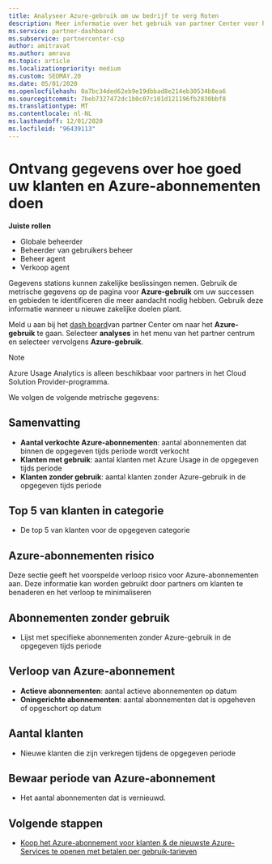 ```yaml
---
title: Analyseer Azure-gebruik om uw bedrijf te verg Roten
description: Meer informatie over het gebruik van partner Center voor het ophalen van gegevens over het gebruik van de Azure-abonnementen van uw klanten. Gegevens zijn onder andere verkochte abonnementen, Risico's en in gebruik.
ms.service: partner-dashboard
ms.subservice: partnercenter-csp
author: amitravat
ms.author: amrava
ms.topic: article
ms.localizationpriority: medium
ms.custom: SEOMAY.20
ms.date: 05/01/2020
ms.openlocfilehash: 0a7bc34ded62eb9e19dbbad8e214eb30534b8ea6
ms.sourcegitcommit: 7beb7327472dc1b0c07c101d121196fb2830bbf8
ms.translationtype: MT
ms.contentlocale: nl-NL
ms.lasthandoff: 12/01/2020
ms.locfileid: "96439113"
---
```

# <a name="get-data-about-how-well-your-customers-and-azure-subscriptions-are-doing"></a>Ontvang gegevens over hoe goed uw klanten en Azure-abonnementen doen



**Juiste rollen**

- Globale beheerder
- Beheerder van gebruikers beheer
- Beheer agent
- Verkoop agent

Gegevens stations kunnen zakelijke beslissingen nemen. Gebruik de metrische gegevens op de pagina voor **Azure-gebruik** om uw successen en gebieden te identificeren die meer aandacht nodig hebben. Gebruik deze informatie wanneer u nieuwe zakelijke doelen plant.

Meld u aan bij het [dash board](https://partner.microsoft.com/dashboard)van partner Center om naar het **Azure-gebruik** te gaan. Selecteer **analyses** in het menu van het partner centrum en selecteer vervolgens **Azure-gebruik**.

> [!NOTE]
> Azure Usage Analytics is alleen beschikbaar voor partners in het Cloud Solution Provider-programma.

We volgen de volgende metrische gegevens:

## <a name="summary"></a>Samenvatting

- **Aantal verkochte Azure-abonnementen**: aantal abonnementen dat binnen de opgegeven tijds periode wordt verkocht  
- **Klanten met gebruik**: aantal klanten met Azure Usage in de opgegeven tijds periode  
- **Klanten zonder gebruik**: aantal klanten zonder Azure-gebruik in de opgegeven tijds periode  

## <a name="top-5-customers-in-category"></a>Top 5 van klanten in categorie

- De top 5 van klanten voor de opgegeven categorie  

## <a name="azure-subscriptions-at-risk"></a>Azure-abonnementen risico

Deze sectie geeft het voorspelde verloop risico voor Azure-abonnementen aan. Deze informatie kan worden gebruikt door partners om klanten te benaderen en het verloop te minimaliseren

## <a name="subscriptions-without-usage"></a>Abonnementen zonder gebruik

- Lijst met specifieke abonnementen zonder Azure-gebruik in de opgegeven tijds periode  

## <a name="azure-subscription-churn"></a>Verloop van Azure-abonnement

- **Actieve abonnementen**: aantal actieve abonnementen op datum  
- **Oningerichte abonnementen**: aantal abonnementen dat is opgeheven of opgeschort op datum  

## <a name="customer-count"></a>Aantal klanten

- Nieuwe klanten die zijn verkregen tijdens de opgegeven periode  

## <a name="azure-subscription-retention"></a>Bewaar periode van Azure-abonnement

- Het aantal abonnementen dat is vernieuwd.

 ## <a name="next-steps"></a>Volgende stappen

- [Koop het Azure-abonnement voor klanten & de nieuwste Azure-Services te openen met betalen per gebruik-tarieven](purchase-azure-plan.md)
